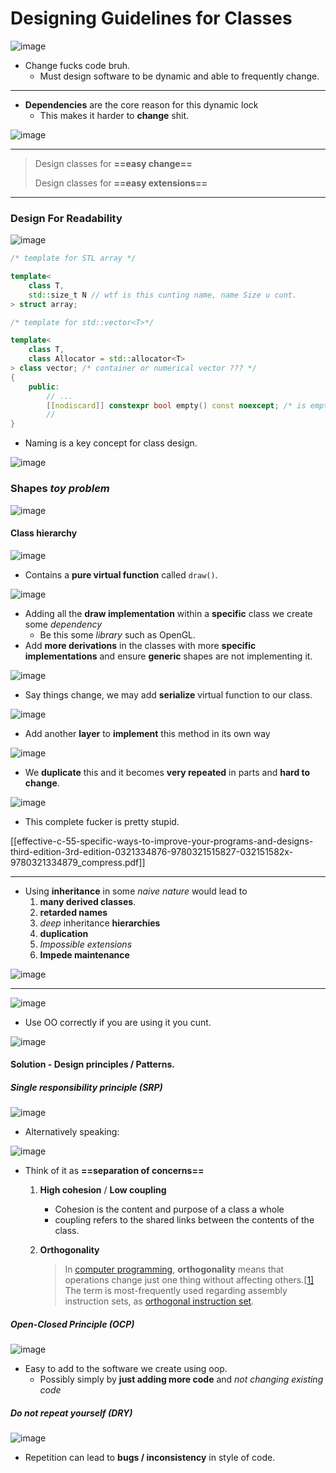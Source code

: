 
# Designing Guidelines for Classes

![image](https://github.com/sbalfe/all-notes/blob/master/images/image-20220125034546161.png)

- Change fucks code bruh.
  - Must design software to be dynamic and able to frequently change.

---

- **Dependencies** are the core reason for this dynamic lock
  - This makes it harder to **change** shit.

![image](https://github.com/sbalfe/all-notes/blob/master/images/image-20220125034723246.png)

---

> Design classes for **==easy change==**
>
> Design classes for **==easy extensions==**

---

### Design For Readability

![image](https://github.com/sbalfe/all-notes/blob/master/images/image-20220125034841655.png)

```C++
/* template for STL array */

template<
	class T,
	std::size_t N // wtf is this cunting name, name Size u cunt.
> struct array;
```

```c++
/* template for std::vector<T>*/

template<
	class T,
	class Allocator = std::allocator<T>
> class vector; /* container or numerical vector ??? */
{
    public:
    	// ...
    	[[nodiscard]] constexpr bool empty() const noexcept; /* is empty an action / query > query as bool is 																true or false, say isempty either*/
    	// 
}
```

- Naming is a key concept for class design.

![image](https://github.com/sbalfe/all-notes/blob/master/images/image-20220125035348788.png)

### Shapes *toy problem*

![image](https://github.com/sbalfe/all-notes/blob/master/images/image-20220125035411077.png)

#### Class hierarchy

![image](https://github.com/sbalfe/all-notes/blob/master/images/image-20220125035438221.png)

- Contains a **pure virtual function** called `draw()`. 

![image](https://github.com/sbalfe/all-notes/blob/master/images/image-20220125035641192.png)

- Adding all the **draw implementation** within a **specific** class we create some *dependency* 
  - Be this some *library* such as OpenGL.
- Add **more derivations** in the classes with more **specific implementations** and ensure **generic** shapes are not implementing it.

![image](https://github.com/sbalfe/all-notes/blob/master/images/image-20220125035843792.png)

- Say things change, we may add **serialize** virtual function to our class.

![image](https://github.com/sbalfe/all-notes/blob/master/images/image-20220125035950395.png)

- Add another **layer** to **implement** this method in its own way

![image](https://github.com/sbalfe/all-notes/blob/master/images/image-20220125040016001.png)

- We **duplicate** this and it becomes **very repeated** in parts and **hard to change**.

![image](https://github.com/sbalfe/all-notes/blob/master/images/image-20220125040051942.png)

- This complete fucker is pretty stupid.

[[effective-c-55-specific-ways-to-improve-your-programs-and-designs-third-edition-3rd-edition-0321334876-9780321515827-032151582x-9780321334879_compress.pdf]]

---

- Using **inheritance** in some *naive nature* would lead to 
  1. **many derived classes**.
  2. **retarded names**
  3. *deep* inheritance **hierarchies**
  4. **duplication**
  5. *Impossible extensions*
  6. **Impede maintenance** 

![image](https://github.com/sbalfe/all-notes/blob/master/images/image-20220125040135459.png)

---

![image](https://github.com/sbalfe/all-notes/blob/master/images/image-20220125040253360.png)

- Use OO correctly if you are using it you cunt.

![image](https://github.com/sbalfe/all-notes/blob/master/images/image-20220125040325859.png)

#### Solution - Design principles / Patterns.

##### Single responsibility principle (SRP)

![image](https://github.com/sbalfe/all-notes/blob/master/images/image-20220125040515268.png)

- Alternatively speaking:

![image](https://github.com/sbalfe/all-notes/blob/master/images/image-20220125040545459.png)

- Think of it as **==separation of concerns==** 

  1. **High cohesion** / **Low coupling**

     - Cohesion is the content and purpose of a class a whole
     - coupling refers to the shared links between the contents of the class.

  2. **Orthogonality**

     > In [computer programming](https://en.wikipedia.org/wiki/Computer_programming), **orthogonality** means that operations change just one thing without affecting others.[[1\]](https://en.wikipedia.org/wiki/Orthogonality_(programming)#cite_note-1) The term is most-frequently used regarding assembly instruction sets, as [orthogonal instruction set](https://en.wikipedia.org/wiki/Orthogonal_instruction_set).

##### Open-Closed Principle (OCP)

![image](https://github.com/sbalfe/all-notes/blob/master/images/image-20220125040806267.png)

- Easy to add to the software we create using oop.
  - Possibly simply by **just adding more code** and *not changing existing code* 

##### Do not repeat yourself (DRY)

![image](https://github.com/sbalfe/all-notes/blob/master/images/image-20220125041036492.png)

- Repetition can lead to **bugs / inconsistency** in style of code.
